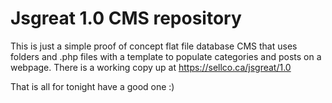 # Jsgreat 1.0 CMS repository

This is just a simple proof of concept flat file database CMS that uses folders and .php files with a template to populate categories and posts on a webpage.
There is a working copy up at https://sellco.ca/jsgreat/1.0

That is all for tonight have a good one :)
